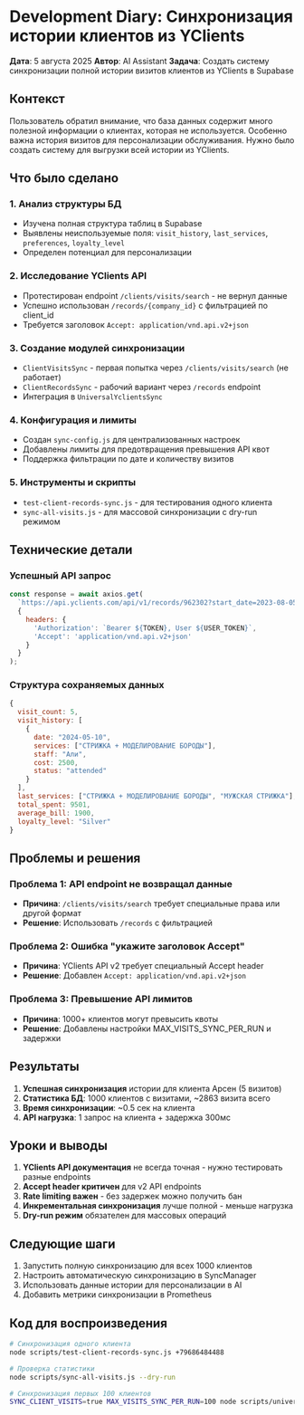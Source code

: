 # Development Diary: Синхронизация истории клиентов из YClients

**Дата**: 5 августа 2025
**Автор**: AI Assistant
**Задача**: Создать систему синхронизации полной истории визитов клиентов из YClients в Supabase

## Контекст

Пользователь обратил внимание, что база данных содержит много полезной информации о клиентах, которая не используется. Особенно важна история визитов для персонализации обслуживания. Нужно было создать систему для выгрузки всей истории из YClients.

## Что было сделано

### 1. Анализ структуры БД
- Изучена полная структура таблиц в Supabase
- Выявлены неиспользуемые поля: `visit_history`, `last_services`, `preferences`, `loyalty_level`
- Определен потенциал для персонализации

### 2. Исследование YClients API
- Протестирован endpoint `/clients/visits/search` - не вернул данные
- Успешно использован `/records/{company_id}` с фильтрацией по client_id
- Требуется заголовок `Accept: application/vnd.api.v2+json`

### 3. Создание модулей синхронизации
- `ClientVisitsSync` - первая попытка через `/clients/visits/search` (не работает)
- `ClientRecordsSync` - рабочий вариант через `/records` endpoint
- Интеграция в `UniversalYclientsSync`

### 4. Конфигурация и лимиты
- Создан `sync-config.js` для централизованных настроек
- Добавлены лимиты для предотвращения превышения API квот
- Поддержка фильтрации по дате и количеству визитов

### 5. Инструменты и скрипты
- `test-client-records-sync.js` - для тестирования одного клиента
- `sync-all-visits.js` - для массовой синхронизации с dry-run режимом

## Технические детали

### Успешный API запрос
```javascript
const response = await axios.get(
  `https://api.yclients.com/api/v1/records/962302?start_date=2023-08-05&end_date=2025-08-05&client_id=207712323`,
  {
    headers: {
      'Authorization': `Bearer ${TOKEN}, User ${USER_TOKEN}`,
      'Accept': 'application/vnd.api.v2+json'
    }
  }
);
```

### Структура сохраняемых данных
```javascript
{
  visit_count: 5,
  visit_history: [
    {
      date: "2024-05-10",
      services: ["СТРИЖКА + МОДЕЛИРОВАНИЕ БОРОДЫ"],
      staff: "Али",
      cost: 2500,
      status: "attended"
    }
  ],
  last_services: ["СТРИЖКА + МОДЕЛИРОВАНИЕ БОРОДЫ", "МУЖСКАЯ СТРИЖКА"],
  total_spent: 9501,
  average_bill: 1900,
  loyalty_level: "Silver"
}
```

## Проблемы и решения

### Проблема 1: API endpoint не возвращал данные
- **Причина**: `/clients/visits/search` требует специальные права или другой формат
- **Решение**: Использовать `/records` с фильтрацией

### Проблема 2: Ошибка "укажите заголовок Accept"
- **Причина**: YClients API v2 требует специальный Accept header
- **Решение**: Добавлен `Accept: application/vnd.api.v2+json`

### Проблема 3: Превышение API лимитов
- **Причина**: 1000+ клиентов могут превысить квоты
- **Решение**: Добавлены настройки MAX_VISITS_SYNC_PER_RUN и задержки

## Результаты

1. **Успешная синхронизация** истории для клиента Арсен (5 визитов)
2. **Статистика БД**: 1000 клиентов с визитами, ~2863 визита всего
3. **Время синхронизации**: ~0.5 сек на клиента
4. **API нагрузка**: 1 запрос на клиента + задержка 300мс

## Уроки и выводы

1. **YClients API документация** не всегда точная - нужно тестировать разные endpoints
2. **Accept header критичен** для v2 API endpoints
3. **Rate limiting важен** - без задержек можно получить бан
4. **Инкрементальная синхронизация** лучше полной - меньше нагрузка
5. **Dry-run режим** обязателен для массовых операций

## Следующие шаги

1. Запустить полную синхронизацию для всех 1000 клиентов
2. Настроить автоматическую синхронизацию в SyncManager
3. Использовать данные истории для персонализации в AI
4. Добавить метрики синхронизации в Prometheus

## Код для воспроизведения

```bash
# Синхронизация одного клиента
node scripts/test-client-records-sync.js +79686484488

# Проверка статистики
node scripts/sync-all-visits.js --dry-run

# Синхронизация первых 100 клиентов
SYNC_CLIENT_VISITS=true MAX_VISITS_SYNC_PER_RUN=100 node scripts/universal-yclients-sync.js clients
```